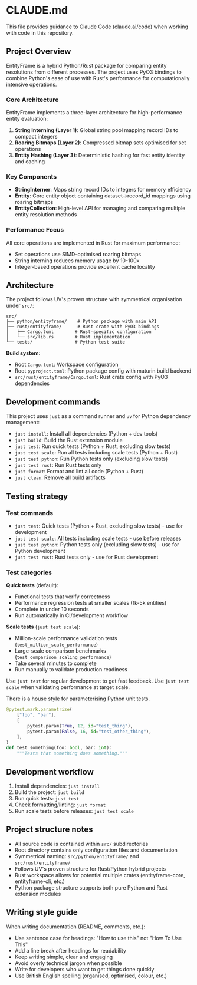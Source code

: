 # CLAUDE.md

This file provides guidance to Claude Code (claude.ai/code) when working with code in this repository.

## Project Overview

EntityFrame is a hybrid Python/Rust package for comparing entity resolutions from different processes. The project uses PyO3 bindings to combine Python's ease of use with Rust's performance for computationally intensive operations.

### Core Architecture

EntityFrame implements a three-layer architecture for high-performance entity evaluation:

1. **String Interning (Layer 1)**: Global string pool mapping record IDs to compact integers
2. **Roaring Bitmaps (Layer 2)**: Compressed bitmap sets optimised for set operations
3. **Entity Hashing (Layer 3)**: Deterministic hashing for fast entity identity and caching

### Key Components

- **StringInterner**: Maps string record IDs to integers for memory efficiency
- **Entity**: Core entity object containing dataset->record_id mappings using roaring bitmaps
- **EntityCollection**: High-level API for managing and comparing multiple entity resolution methods

### Performance Focus

All core operations are implemented in Rust for maximum performance:
- Set operations use SIMD-optimised roaring bitmaps
- String interning reduces memory usage by 10-100x
- Integer-based operations provide excellent cache locality

## Architecture

The project follows UV's proven structure with symmetrical organisation under `src/`:

```
src/
├── python/entityframe/    # Python package with main API
├── rust/entityframe/      # Rust crate with PyO3 bindings
│   ├── Cargo.toml        # Rust-specific configuration
│   └── src/lib.rs        # Rust implementation
└── tests/                # Python test suite
```

**Build system**: 
- Root `Cargo.toml`: Workspace configuration
- Root `pyproject.toml`: Python package config with maturin build backend
- `src/rust/entityframe/Cargo.toml`: Rust crate config with PyO3 dependencies

## Development commands

This project uses `just` as a command runner and `uv` for Python dependency management:

- `just install`: Install all dependencies (Python + dev tools)
- `just build`: Build the Rust extension module
- `just test`: Run quick tests (Python + Rust, excluding slow tests)
- `just test scale`: Run all tests including scale tests (Python + Rust)
- `just test python`: Run Python tests only (excluding slow tests)
- `just test rust`: Run Rust tests only
- `just format`: Format and lint all code (Python + Rust)
- `just clean`: Remove all build artifacts

## Testing strategy

### Test commands
- `just test`: Quick tests (Python + Rust, excluding slow tests) - use for development
- `just test scale`: All tests including scale tests - use before releases  
- `just test python`: Python tests only (excluding slow tests) - use for Python development
- `just test rust`: Rust tests only - use for Rust development

### Test categories

**Quick tests** (default):
- Functional tests that verify correctness
- Performance regression tests at smaller scales (1k-5k entities)
- Complete in under 10 seconds
- Run automatically in CI/development workflow

**Scale tests** (`just test scale`):
- Million-scale performance validation tests (`test_million_scale_performance`)
- Large-scale comparison benchmarks (`test_comparison_scaling_performance`)  
- Take several minutes to complete
- Run manually to validate production readiness

Use `just test` for regular development to get fast feedback. Use `just test scale` when validating performance at target scale.

There is a house style for parameterising Python unit tests.

```python
@pytest.mark.parametrize(
    ["foo", "bar"],
    [
        pytest.param(True, 12, id="test_thing"),
        pytest.param(False, 16, id="test_other_thing"),
    ],
)
def test_something(foo: bool, bar: int):
    """Tests that something does something."""
```

## Development workflow

1. Install dependencies: `just install`
2. Build the project: `just build`
3. Run quick tests: `just test`
4. Check formatting/linting: `just format`
5. Run scale tests before releases: `just test scale`

## Project structure notes

- All source code is contained within `src/` subdirectories
- Root directory contains only configuration files and documentation  
- Symmetrical naming: `src/python/entityframe/` and `src/rust/entityframe/`
- Follows UV's proven structure for Rust/Python hybrid projects
- Rust workspace allows for potential multiple crates (entityframe-core, entityframe-cli, etc.)
- Python package structure supports both pure Python and Rust extension modules

## Writing style guide

When writing documentation (README, comments, etc.):

- Use sentence case for headings: "How to use this" not "How To Use This"
- Add a line break after headings for readability
- Keep writing simple, clear and engaging
- Avoid overly technical jargon when possible
- Write for developers who want to get things done quickly
- Use British English spelling (organised, optimised, colour, etc.)
